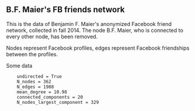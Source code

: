B.F. Maier's FB friends network
-------------------------------

This is the data of Benjamin F. Maier's anonymized Facebook friend network, collected in fall 2014. The node B.F. Maier, who is connected to every other node, has been removed.

Nodes represent Facebook profiles, edges represent Facebook friendships between the profiles.

Some data
```
    undirected = True
    N_nodes = 362
    N_edges = 1988
    mean_degree = 10.98
    connected_components = 20
    N_nodes_largest_component = 329
```

